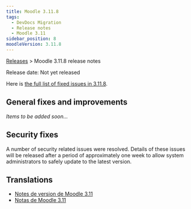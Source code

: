 ```yaml
---
title: Moodle 3.11.8
tags:
  - DevDocs Migration
  - Release notes
  - Moodle 3.11
sidebar_position: 8
moodleVersion: 3.11.8
---
```

[Releases](https://docs.moodle.org/dev/Releases) > Moodle 3.11.8 release notes

Release date: Not yet released

Here is [the full list of fixed issues in 3.11.8](https://tracker.moodle.org/secure/IssueNavigator!executeAdvanced.jspa?jqlQuery=project+%3D+mdl+AND+resolution+%3D+fixed+AND+fixVersion+in+%28%223.11.8%22%29+ORDER+BY+priority+DESC&runQuery=true&clear=true).

## General fixes and improvements

*Items to be added soon...*

## Security fixes

A number of security related issues were resolved. Details of these issues will be released after a period of approximately one week to allow system administrators to safely update to the latest version.

## Translations

- [Notes de version de Moodle 3.11](https://docs.moodle.org/fr/Notes_de_version_de_Moodle_3.11)
- [Notas de Moodle 3.11](https://docs.moodle.org/es/Notas_de_Moodle_3.11)
